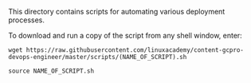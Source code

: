 This directory contains scripts for automating various deployment processes.

To download and run a copy of the script from any shell window, enter:

    wget https://raw.githubusercontent.com/linuxacademy/content-gcpro-devops-engineer/master/scripts/(NAME_OF_SCRIPT).sh

    source NAME_OF_SCRIPT.sh